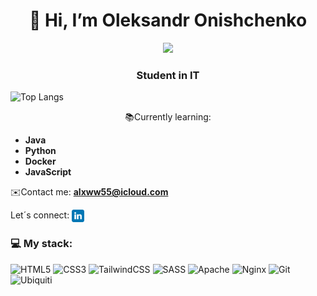 <h1 align="center">👋 Hi, I’m Oleksandr Onishchenko</h1>
<div align="center">
  <img width="256px" src="https://media2.giphy.com/media/v1.Y2lkPTc5MGI3NjExNnVuNXA4bDE5aWY2cW43YnBoeGE1ODhodzZ3amNwZnV3NXZqd2htZiZlcD12MV9pbnRlcm5hbF9naWZfYnlfaWQmY3Q9Zw/78XCFBGOlS6keY1Bil/giphy.gif">
</div>

<h3 align="center">Student in IT</h3>

![Top Langs](https://github-readme-stats.vercel.app/api/top-langs/?username=alxww55&layout=donut&theme=github_dark)

<p align="center"> 📚Currently learning: </p>

- **Java**
- **Python**
- **Docker**
- **JavaScript**

✉️Contact me:
**alxww55@icloud.com**

Let´s connect:
<a href="https://www.linkedin.com/in/oleksandr-onishchenko" target="blank"><img align="center" src="https://github.com/alxww55/alxww55/blob/main/static/img/linkedin.png" alt="https://www.linkedin.com/in/oleksandr-onishchenko" height="20" width="20" /></a>

### 💻 My stack:
![HTML5](https://img.shields.io/badge/html5-%23E34F26.svg?style=for-the-badge&logo=html5&logoColor=white) 
![CSS3](https://img.shields.io/badge/css3-%231572B6.svg?style=for-the-badge&logo=css3&logoColor=white) 
![TailwindCSS](https://img.shields.io/badge/tailwindcss-%2338B2AC.svg?style=for-the-badge&logo=tailwind-css&logoColor=white) 
![SASS](https://img.shields.io/badge/SASS-hotpink.svg?style=for-the-badge&logo=SASS&logoColor=white)
![Apache](https://img.shields.io/badge/apache-%23D42029.svg?style=for-the-badge&logo=apache&logoColor=white) 
![Nginx](https://img.shields.io/badge/nginx-%23009639.svg?style=for-the-badge&logo=nginx&logoColor=white) 
![Git](https://img.shields.io/badge/git-%23F05033.svg?style=for-the-badge&logo=git&logoColor=white) 
![Ubiquiti](https://img.shields.io/badge/ubiquiti-%230559C9.svg?style=for-the-badge&logo=ubiquiti&logoColor=white)
